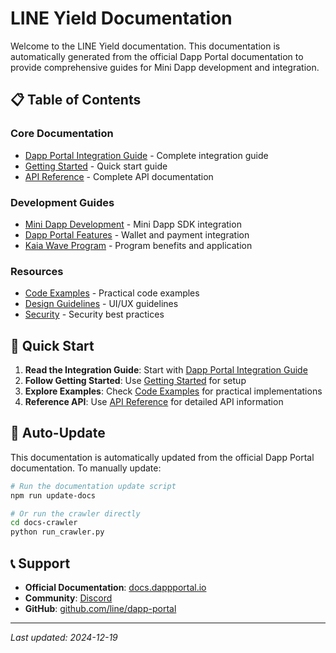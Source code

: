 # LINE Yield Documentation

Welcome to the LINE Yield documentation. This documentation is automatically generated from the official Dapp Portal documentation to provide comprehensive guides for Mini Dapp development and integration.

## 📋 Table of Contents

### Core Documentation
- [Dapp Portal Integration Guide](DAPP_PORTAL_INTEGRATION.md) - Complete integration guide
- [Getting Started](getting_started.md) - Quick start guide
- [API Reference](api_reference.md) - Complete API documentation

### Development Guides
- [Mini Dapp Development](mini_dapp_development.md) - Mini Dapp SDK integration
- [Dapp Portal Features](dapp_portal_features.md) - Wallet and payment integration
- [Kaia Wave Program](kaia_wave_program.md) - Program benefits and application

### Resources
- [Code Examples](code_examples.md) - Practical code examples
- [Design Guidelines](design_guidelines.md) - UI/UX guidelines
- [Security](security.md) - Security best practices

## 🚀 Quick Start

1. **Read the Integration Guide**: Start with [Dapp Portal Integration Guide](DAPP_PORTAL_INTEGRATION.md)
2. **Follow Getting Started**: Use [Getting Started](getting_started.md) for setup
3. **Explore Examples**: Check [Code Examples](code_examples.md) for practical implementations
4. **Reference API**: Use [API Reference](api_reference.md) for detailed API information

## 🔄 Auto-Update

This documentation is automatically updated from the official Dapp Portal documentation. To manually update:

```bash
# Run the documentation update script
npm run update-docs

# Or run the crawler directly
cd docs-crawler
python run_crawler.py
```

## 📞 Support

- **Official Documentation**: [docs.dappportal.io](https://docs.dappportal.io)
- **Community**: [Discord](https://discord.gg/dappportal)
- **GitHub**: [github.com/line/dapp-portal](https://github.com/line/dapp-portal)

---

*Last updated: 2024-12-19*
